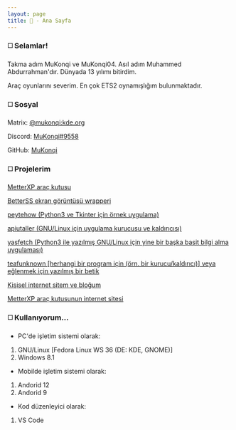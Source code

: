 ```yaml
---
layout: page
title: 👋 - Ana Sayfa
---
```

### ◻️ Selamlar!

Takma adım MuKonqi ve MuKonqi04. Asıl adım Muhammed Abdurrahman'dır. Dünyada 13 yılımı bitirdim.

Araç oyunlarını severim. En çok ETS2 oynamışlığım bulunmaktadır.
### ◻️ Sosyal
Matrix: [@mukonqi:kde.org](https://matrix.to/#/@mukonqi:kde.org)

Discord: [MuKonqi#9558](https://discord.com/channels/@me/980440858245623838)

GitHub: [MuKonqi](https://github.com/MuKonqi)
### ◻️ Projelerim
[MetterXP araç kutusu](https://mukonqi.github.io/metterxp)

[BetterSS ekran görüntüsü wrapperi](https://github.com/MuKonqi/betterss)

[peytehow (Python3 ve Tkinter için örnek uygulama)](https://github.com/MuKonqi/peytehow)

[apiutaller (GNU/Linux için uygulama kurucusu ve kaldırıcısı)](https://github.com/MuKonqi/apiutaller)

[yasfetch (Python3 ile yazılmış GNU/Linux için yine bir başka basit bilgi alma uygulaması)](https://github.com/MuKonqi/yasfetch)

[teafunknown [herhangi bir program için (örn. bir kurucu/kaldırıcı)] veya eğlenmek için yazılmış bir betik](https://github.com/MuKonqi/teafunknown)

[Kişisel internet sitem ve bloğum](https://github.com/MuKonqi/mukonqi.github.io)

[MetterXP araç kutusunun internet sitesi](https://github.com/MuKonqi/metterxp/tree/site)
### ◻️ Kullanıyorum...
* PC'de işletim sistemi olarak:
1. GNU/Linux [Fedora Linux WS 36 (DE: KDE, GNOME)]
2. Windows 8.1
* Mobilde işletim sistemi olarak:
1. Andorid 12
2. Andorid 9
* Kod düzenleyici olarak:
1. VS Code